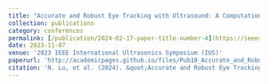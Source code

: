 ```yaml
---
title: "Accurate and Robust Eye Tracking with Ultrasound: A Computational Study"
collection: publications
category: conferences
permalink: [/publication/2024-02-17-paper-title-number-4](https://ieeexplore.ieee.org/abstract/document/10306398/)
date: 2023-11-07
venue: '2023 IEEE International Ultrasonics Symposium (IUS)'
paperurl: 'http://academicpages.github.io/files/Pub10_Accurate_and_Robust_Eye_Tracking_with_Ultrasound_A_Computational_Study.pdf' 
citation: 'N. Lu, et al. (2024). &quot;Accurate and Robust Eye Tracking with Ultrasound: A Computational Study.&quot; <i>2023 IEEE International Ultrasonics Symposium (IUS) Proceedings</i>.'
---
```


